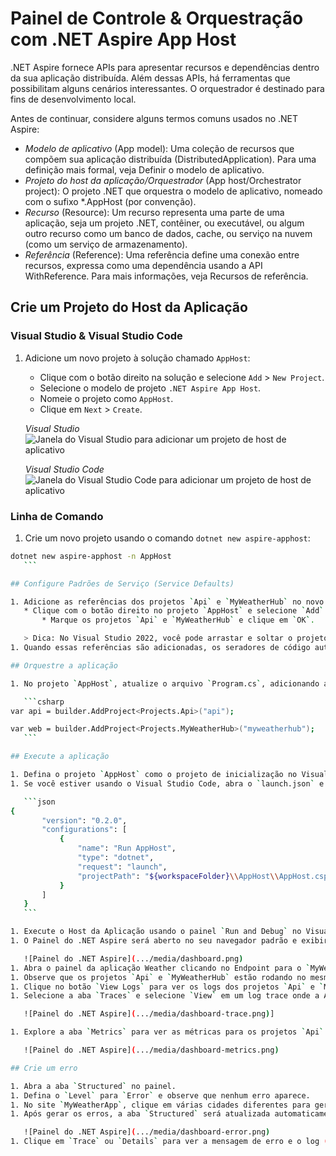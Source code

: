 # Painel de Controle & Orquestração com .NET Aspire App Host

.NET Aspire fornece APIs para apresentar recursos e dependências dentro da sua aplicação distribuída. Além dessas APIs, há ferramentas que possibilitam alguns cenários interessantes. O orquestrador é destinado para fins de desenvolvimento local.

Antes de continuar, considere alguns termos comuns usados no .NET Aspire:

* *Modelo de aplicativo* (App model): Uma coleção de recursos que compõem sua aplicação distribuída (DistributedApplication). Para uma definição mais formal, veja Definir o modelo de aplicativo.
* *Projeto do host da aplicação/Orquestrador* (App host/Orchestrator project): O projeto .NET que orquestra o modelo de aplicativo, nomeado com o sufixo *.AppHost (por convenção).
* *Recurso* (Resource): Um recurso representa uma parte de uma aplicação, seja um projeto .NET, contêiner, ou executável, ou algum outro recurso como um banco de dados, cache, ou serviço na nuvem (como um serviço de armazenamento).
* *Referência* (Reference): Uma referência define uma conexão entre recursos, expressa como uma dependência usando a API WithReference. Para mais informações, veja Recursos de referência.

## Crie um Projeto do Host da Aplicação

### Visual Studio & Visual Studio Code

1. Adicione um novo projeto à solução chamado `AppHost`:

    * Clique com o botão direito na solução e selecione `Add` > `New Project`.
    * Selecione o modelo de projeto `.NET Aspire App Host`.
    * Nomeie o projeto como `AppHost`.
    * Clique em `Next` > `Create`.

    *Visual Studio*
    ![Janela do Visual Studio para adicionar um projeto de host de aplicativo](.../media/vs-add-apphost.png)

    *Visual Studio Code*
    ![Janela do Visual Studio Code para adicionar um projeto de host de aplicativo](.../media/vsc-add-apphost.png)

### Linha de Comando

1. Crie um novo projeto usando o comando `dotnet new aspire-apphost`:

 ```bash
 dotnet new aspire-apphost -n AppHost
    ```

## Configure Padrões de Serviço (Service Defaults)

1. Adicione as referências dos projetos `Api` e `MyWeatherHub` no novo projeto `AppHost`:
    * Clique com o botão direito no projeto `AppHost` e selecione `Add` > `Reference`.
        * Marque os projetos `Api` e `MyWeatherHub` e clique em `OK`.

    > Dica: No Visual Studio 2022, você pode arrastar e soltar o projeto em outro projeto para adicionar uma referência.
1. Quando essas referências são adicionadas, os seradores de código automaticamente geram o código necessário para referenciar os projetos no Host da Aplicação.

## Orquestre a aplicação

1. No projeto `AppHost`, atualize o arquivo `Program.cs`, adicionando a seguinte linha imediatamente após a linha `var builder = DistributedApplication.CreateBuilder(args);`:

    ```csharp
 var api = builder.AddProject<Projects.Api>("api");

 var web = builder.AddProject<Projects.MyWeatherHub>("myweatherhub");
    ```

## Execute a aplicação

1. Defina o projeto `AppHost` como o projeto de inicialização no Visual Studio clicando com o botão direito no `AppHost` e clicando em `Set Defaul Project`.
1. Se você estiver usando o Visual Studio Code, abra o `launch.json` e substitua todo o conteúdo pelo seguinte:

    ```json
 {
        "version": "0.2.0",
        "configurations": [
            {
                "name": "Run AppHost",
                "type": "dotnet",
                "request": "launch",
                "projectPath": "${workspaceFolder}\\AppHost\\AppHost.csproj"
            }
        ]
    }
    ```

1. Execute o Host da Aplicação usando o painel `Run and Debug` no Visual Studio Code ou Visual Studio.
1. O Painel do .NET Aspire será aberto no seu navegador padrão e exibirá os recursos e dependências da sua aplicação.

    ![Painel do .NET Aspire](.../media/dashboard.png)
1. Abra o painel da aplicação Weather clicando no Endpoint para o `MyWeatherHub` que será [https://localhost:7274](https://localhost:7274).
1. Observe que os projetos `Api` e `MyWeatherHub` estão rodando no mesmo processo e podem se comunicar entre si da mesma forma que antes usando configurações.
1. Clique no botão `View Logs` para ver os logs dos projetos `Api` e `MyWeatherHub`.
1. Selecione a aba `Traces` e selecione `View` em um log trace onde a API está sendo chamada.

    ![Painel do .NET Aspire](.../media/dashboard-trace.png)]

1. Explore a aba `Metrics` para ver as métricas para os projetos `Api` e `MyWeatherHub`.

    ![Painel do .NET Aspire](.../media/dashboard-metrics.png)

## Crie um erro

1. Abra a aba `Structured` no painel.
1. Defina o `Level` para `Error` e observe que nenhum erro aparece.
1. No site `MyWeatherApp`, clique em várias cidades diferentes para gerar erros. Geralmente, 5 cidades diferentes gerarão um erro.
1. Após gerar os erros, a aba `Structured` será atualizada automaticamente no painel e observe que os erros são exibidos.

    ![Painel do .NET Aspire](.../media/dashboard-error.png)
1. Clique em `Trace` ou `Details` para ver a mensagem de erro e o log (stack trace).
